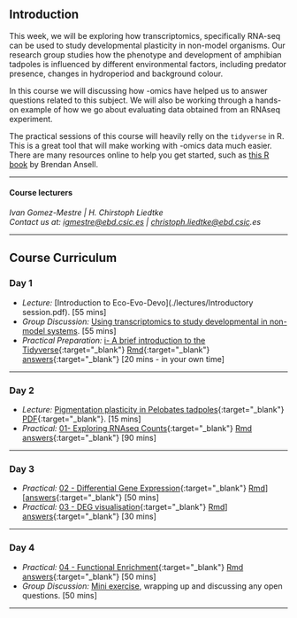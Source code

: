 ## Introduction

This week, we will be exploring how transcriptomics, specifically RNA-seq can be used to study developmental plasticity in non-model organisms. Our research group studies how the phenotype and development of amphibian tadpoles is influenced by different environmental factors, including predator presence, changes in hydroperiod and background colour.

In this course we will discussing how -omics have helped us to answer questions related to this subject. We will also be working through a hands-on example of how we go about evaluating data obtained from an RNAseq experiment.

The practical sessions of this course will heavily relly on the `tidyverse` in R. This is a great tool that will make working with -omics data much easier. There are many resources online to help you get started, such as [this R book](https://bookdown.org/ansellbr/WEHI_tidyR_course_book/) by Brendan Ansell.

---  
#### Course lecturers

_Ivan Gomez-Mestre | H. Chirstoph Liedtke_   
_Contact us at:  igmestre@ebd.csic.es | christoph.liedtke@ebd.csic.es_  

---
## Course Curriculum

### Day 1

* _Lecture:_ [Introduction to Eco-Evo-Devo](./lectures/Introductory session.pdf). [55 mins]
* _Group Discussion:_ [Using transcriptomics to study developmental in non-model systems](./paper_discussion/paper_discussion.md). [55 mins]
* _Practical Preparation:_ [i- A brief introduction to the Tidyverse](./exercises/i_tidyverse.html){:target="_blank"} [Rmd](./exercises/i_tidyverse.Rmd){:target="_blank"} [answers](./exercises/answers/i_tidyverse.html){:target="_blank"} [20 mins - in your own time]

---
### Day 2

* _Lecture:_ [Pigmentation plasticity in Pelobates tadpoles](./lectures/intro_pigmentation/index.html){:target="_blank"}  [PDF](lectures/intro_pigmentation.pdf){:target="_blank"}. [15 mins]
* _Practical:_ [01- Exploring RNAseq Counts](./exercises/01_explore_counts.html){:target="_blank"} [Rmd](./exercises/01_explore_counts.Rmd) [answers](./exercises/answers/01_explore_counts.html){:target="_blank"} [90 mins]

---
### Day 3

* _Practical:_ [02 - Differential Gene Expression](./exercises/02_deg.html){:target="_blank"} [Rmd](./exercises/02_deg.Rmd)] [[answers](./exercises/answers/02_deg.html){:target="_blank"} [50 mins]
* _Practical:_ [03 - DEG visualisation](./exercises/03_deg_viz.html){:target="_blank"} [Rmd](./exercises/03_deg_viz.Rmd)] [answers](./exercises/answers/03_deg_viz.html){:target="_blank"} [30 mins]

---
### Day 4

* _Practical:_ [04 - Functional Enrichment](./exercises/04_functional_enrichment.html){:target="_blank"} [Rmd](./exercises/04_functional_enrichment.Rmd) [answers](./exercises/answers/04_functional_enrichment.html){:target="_blank"} [50 mins]
* _Group Discussion:_ [Mini exercise](./exercises/experiment.md), wrapping up and discussing any open questions. [50 mins]

---

